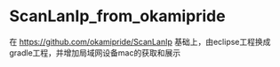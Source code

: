 # ScanLanIp_from_okamipride
在 https://github.com/okamipride/ScanLanIp 基础上，由eclipse工程换成gradle工程，并增加局域网设备mac的获取和展示
